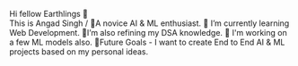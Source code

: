 Hi fellow Earthlings 👋 <br />
This is Angad Singh /
🌱A novice AI & ML enthusiast.
🌱 I’m currently learning Web Development.
🌱I’m also refining my DSA knowledge.
🔭 I'm working on a few ML models also.
🔮Future Goals - I want to create End to End AI & ML projects based on my personal ideas.
